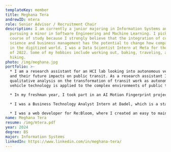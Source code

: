 ```yaml
---
templateKey: member
title: Meghana Tera
andrewID: mtera
role: Senior Advisor / Recruitment Chair
description: I am currently a junior majoring in Information Systems and
  pursuing a minor in Software Engineering and Machine Learning. I picked this
  course of study because I strongly believe that the integration of computer
  science and business management has the potential to change how companies work
  in the digitized world. I was a Data Scientist Intern at Meta for the Summer
  of 2022. Some of my hobbies include working out, baking, traveling, and
  hiking.
photo: /img/meghana.jpg
portfolio: >-
  * I am a research assistant for an HCI lab looking into autonomous vehicles
  and their future impacts on public transit. As a research assistant I perform
  qualitative analysis on the transformation of transit work as autonomous
  vehicle technology is applied to the complex environments of public transit.

  * In my freshman year, I took part in an AI Motion Fingerprint project. I created an AI model that is capable of recognizing a person based on their walk using a phones’ IMU sensor or smartwatch. 

  * I was a Business Technology Analyst Intern at Dadel, which is a start-up company that focuses on creating a personal data exchange platform. 

  * I was a web developer for Re:Bloom, where I created an easy to maintain website for a start-up company.
name: Meghana Tera
resume: /img/mtera.pdf
year: 2024
degree: BS
major: Information Systems
linkedIn: https://www.linkedin.com/in/meghana-tera/
---
```

